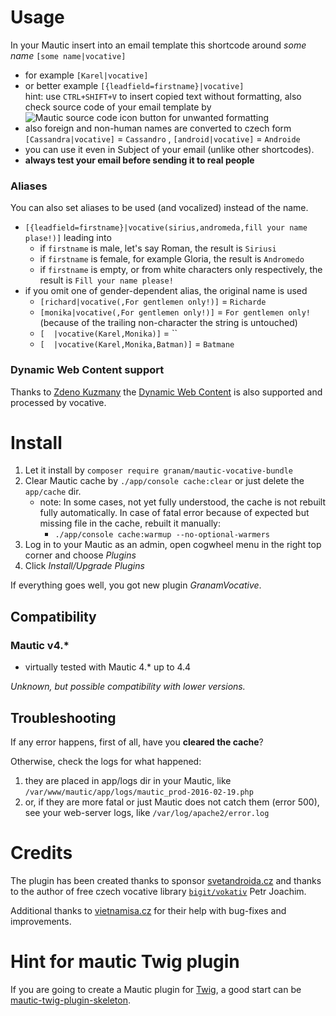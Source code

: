 # Usage

In your Mautic insert into an email template this shortcode around *some name*
`[some name|vocative]`

- for example `[Karel|vocative]`
- or better example `[{leadfield=firstname}|vocative]`  
  hint: use `CTRL+SHIFT+V` to insert copied text without formatting, also check source code of your email template by
  ![Mautic source code icon](https://raw.githubusercontent.com/mautic/mautic/4.3.1/app/bundles/CoreBundle/Assets/js/libraries/ckeditor/plugins/sourcedialog/icons/sourcedialog.png)
  button for unwanted formatting
- also foreign and non-human names are converted to czech form `[Cassandra|vocative]` = `Cassandro`
  , `[android|vocative]` = `Androide`
- you can use it even in Subject of your email (unlike other shortcodes).
- **always test your email before sending it to real people**

### Aliases

You can also set aliases to be used (and vocalized) instead of the name.

- `[{leadfield=firstname}|vocative(sirius,andromeda,fill your name plase!)]` leading into
    - if `firstname` is male, let's say Roman, the result is `Siriusi`
    - if `firstname` is female, for example Gloria, the result is `Andromedo`
    - if `firstname` is empty, or from white characters only respectively, the result is `Fill your name please!`
- if you omit one of gender-dependent alias, the original name is used
    - `[richard|vocative(,For gentlemen only!)]` = `Richarde`
    - `[monika|vocative(,For gentlemen only!)]` = `For gentlemen only!` (because of the trailing non-character the
      string is untouched)
    - `[  |vocative(Karel,Monika)]` = ``
    - `[  |vocative(Karel,Monika,Batman)]` = `Batmane`

### Dynamic Web Content support

Thanks to [Zdeno Kuzmany](https://github.com/kuzmany/)
the [Dynamic Web Content](https://mautic.org/docs/en/dwc/index.html) is also supported and processed by vocative.

# Install

1. Let it install by `composer require granam/mautic-vocative-bundle`
2. Clear Mautic cache by `./app/console cache:clear` or just delete the `app/cache` dir.
    - note: In some cases, not yet fully understood, the cache is not rebuilt fully automatically.
      In case of fatal error because of expected but missing file in the cache, rebuilt it manually:
        - `./app/console cache:warmup --no-optional-warmers`
3. Log in to your Mautic as an admin, open cogwheel menu in the right top corner and choose *Plugins*
4. Click *Install/Upgrade Plugins*

If everything goes well, you got new plugin *GranamVocative*.

## Compatibility

### Mautic v4.*

- virtually tested with Mautic 4.* up to 4.4

_Unknown, but possible compatibility with lower versions._

## Troubleshooting

If any error happens, first of all, have you **cleared the cache**?

Otherwise, check the logs for what happened:

1. they are placed in app/logs dir in your Mautic, like `/var/www/mautic/app/logs/mautic_prod-2016-02-19.php`
2. or, if they are more fatal or just Mautic does not catch them (error 500), see your web-server logs,
   like `/var/log/apache2/error.log`

# Credits

The plugin has been created thanks to sponsor [svetandroida.cz](https://www.svetandroida.cz/)
and thanks to the author of free czech vocative library [`bigit/vokativ`](https://bitbucket.org/bigit/vokativ.git) Petr
Joachim.

Additional thanks to [vietnamisa.cz](http://www.vietnamisa.cz/) for their help with bug-fixes and improvements.

# Hint for mautic Twig plugin

If you are going to create a Mautic plugin for [Twig](https://twig.symfony.com/doc/2.x/), a good start can
be [mautic-twig-plugin-skeleton](https://github.com/dongilbert/mautic-twig-plugin-skeleton).
